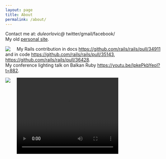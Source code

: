 ```yaml
---
layout: page
title: About
permalink: /about/
---
```


Contact me at: *duleorlovic@* twitter/gmail/facebook/
<br>
My old <a href="https://sites.google.com/site/duleorlovic/">personal
site</a>.

<img src="{{ site.baseurl }}/assets/matz_and_dule.jpg" style="float: left; padding-right: 20px;">

My Rails contribution in docs <https://github.com/rails/rails/pull/34911> and in code
<https://github.com/rails/rails/pull/35143>,
<https://github.com/rails/rails/pull/36428>.
<br>
My conference lighting
talk on Balkan Ruby <https://youtu.be/lpkePkbYeoI?t=882>.

<video  width="320" height="240" controls>
  <source src='https://github.com/duleorlovic/big_files/blob/master/balkan_ruby_duleorlovic_2018.mp4?raw=true' type="video/mp4">
</video>
<img src="{{ site.baseurl }}/assets/quadrathlon serbia duleorlovic.jpg" style="float: left; padding-right: 20px;">
